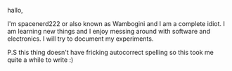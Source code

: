 hallo, 

I'm spacenerd222 or also known as Wambogini and I am a complete idiot. I am learning new things and I enjoy messing around with software and electronics. 
I will try to document my experiments.

P.S this thing doesn't have fricking autocorrect spelling so this took me quite a while to write :)
